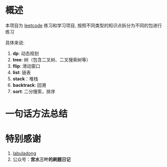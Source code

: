# 概述

本项目为 [leetcode](https://leetcode.cn/) 练习和学习项目, 按照不同类型的知识点拆分为不同的包进行练习

具体来说:

1. **dp**: 动态规划
2. **tree**: 树（包含二叉树、二叉搜索树等）
3. **flip**: 滑动窗口
4. **list**: 链表
5. **stack**：堆栈
6. **backtrack**: 回溯
7. **sort**: 二分搜索，排序

# 一句话方法总结

# 特别感谢

1. [labuladong](https://labuladong.online/)
2. 公众号：**宫水三叶的刷题日记**